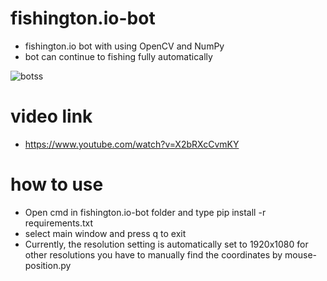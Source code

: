 # fishington.io-bot
 * fishington.io bot with using OpenCV and NumPy
 * bot can continue to fishing fully automatically

![botss](https://user-images.githubusercontent.com/48323786/132136574-7aab9df9-e19a-4fcf-ab8e-90d9c45ab57c.gif)

# video link
 - https://www.youtube.com/watch?v=X2bRXcCvmKY

# how to use 
 - Open cmd in fishington.io-bot folder and type pip install -r requirements.txt
 - select main window and  press q to exit
 - Currently, the resolution setting is automatically set to 1920x1080 for other resolutions you have to manually find the coordinates by mouse-position.py
 
